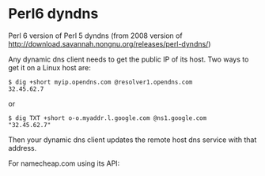# Perl6 dyndns
Perl 6 version of Perl 5 dyndns (from 2008 version of http://download.savannah.nongnu.org/releases/perl-dyndns/)

Any dynamic dns client needs to get the public IP of its host. Two ways to get it on a Linux
host are:

    $ dig +short myip.opendns.com @resolver1.opendns.com
    32.45.62.7
    
or

    $ dig TXT +short o-o.myaddr.l.google.com @ns1.google.com
    "32.45.62.7"
    
Then your dynamic dns client updates the remote host dns service with that address.

For namecheap.com using its API:


